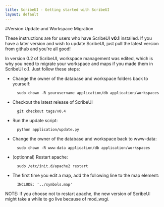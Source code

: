```yaml
---
title: ScribeUI - Getting started with ScribeUI
layout: default
---
```


#Version Update and Workspace Migration

These instructions are for users who have ScribeUI **v0.1** installed. If 
you have a later version and wish to update ScribeUI, just pull the latest
version from github and you're all good! 

In version 0.2 of ScribeUI, workspace management was edited, which is why
you need to migrate your workspace and maps if you made them in ScribeUI o.1. 
Just follow these steps:

* Change the owner of the database and workspace folders back to yourself:

        sudo chown -R yourusername application/db application/workspaces 

* Checkout the latest release of ScribeUI

        git checkout tags/v0.4

* Run the update script:

        python application/update.py 

* Change the owner of the database and workspace back to www-data:

        sudo chown -R www-data application/db application/workspaces 

* (optionnal) Restart apache:

        sudo /etc/init.d/apache2 restart

* The first time you edit a map, add the following line to the map element:

        INCLUDE: '../symbols.map' 

NOTE: If you choose not to restart apache, the new version of ScribeUI might take
a while to go live because of mod\_wsgi.
